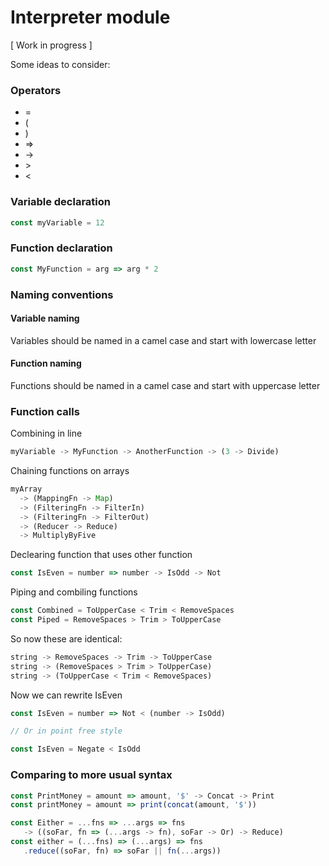 # Interpreter module
[ Work in progress ]

Some ideas to consider:

### Operators
  * =
  * (
  * )
  * =>
  * ->
  * \>
  * <


### Variable declaration
```javascript
const myVariable = 12
```

### Function declaration
```javascript
const MyFunction = arg => arg * 2
```

### Naming conventions
#### Variable naming
Variables should be named in a camel case and start with lowercase letter

#### Function naming
Functions should be named in a camel case and start with uppercase letter

### Function calls
Combining in line
```javascript
myVariable -> MyFunction -> AnotherFunction -> (3 -> Divide)
```

Chaining functions on arrays
```javascript
myArray
  -> (MappingFn -> Map)
  -> (FilteringFn -> FilterIn)
  -> (FilteringFn -> FilterOut)
  -> (Reducer -> Reduce)
  -> MultiplyByFive
```

Declearing function that uses other function
```javascript
const IsEven = number => number -> IsOdd -> Not
```

Piping and combiling functions
```javascript
const Combined = ToUpperCase < Trim < RemoveSpaces
const Piped = RemoveSpaces > Trim > ToUpperCase
```

So now these are identical:
```javascript
string -> RemoveSpaces -> Trim -> ToUpperCase
string -> (RemoveSpaces > Trim > ToUpperCase)
string -> (ToUpperCase < Trim < RemoveSpaces)
```

Now we can rewrite IsEven
```javascript
const IsEven = number => Not < (number -> IsOdd)

// Or in point free style

const IsEven = Negate < IsOdd
```

### Comparing to more usual syntax
```javascript
const PrintMoney = amount => amount, '$' -> Concat -> Print
const printMoney = amount => print(concat(amount, '$'))

const Either = ...fns => ...args => fns
   -> ((soFar, fn => (...args -> fn), soFar -> Or) -> Reduce)
const either = (...fns) => (...args) => fns
   .reduce((soFar, fn) => soFar || fn(...args))
```

